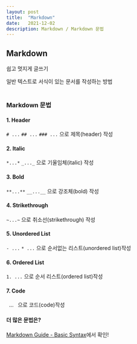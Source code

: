 ```yaml
---
layout: post
title:  "Markdown"
date:   2021-12-02
description: Markdown / Markdown 문법
---
```


## Markdown
<p>쉽고 멋지게 글쓰기</p>

일반 텍스트로 서식이 있는 문서를 작성하는 방법
<br>
<br>

### Markdown 문법
#### 1. Header
`# ...`
`## ...`
`### ...` 으로 제목(header) 작성
<br>

#### 2. Italic
`*...*`
`_..._`  으로 기울임체(italic) 작성
<br>

#### 3. Bold
`**...**`
`__...__` 으로 강조체(bold) 작성
<br>

#### 4. Strikethrough
`~...~` 으로 취소선(strikethrough) 작성
<br>

#### 5. Unordered List
`- ...`
`* ...` 으로 순서없는 리스트(unordered list)작성
<br>

#### 6. Ordered List
`1. ...`  으로 순서 리스트(ordered list)작성
<br>

#### 7. Code
` `...` ` 으로 코드(code)작성
<br>

#### 더 많은 문법은?
<a href = "https://www.markdownguide.org/basic-syntax#code" target="blank">Markdown Guide - Basic Syntax</a>에서 확인!